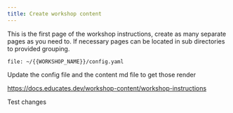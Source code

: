 ```yaml
---
title: Create workshop content
---
```


This is the first page of the workshop instructions, create as many separate pages as you need to. If necessary pages can be located in sub directories to provided grouping.

```editor:open-file
file: ~/{{WORKSHOP_NAME}}/config.yaml
```

Update the config file and the content md file to get those render


https://docs.educates.dev/workshop-content/workshop-instructions



Test changes 

